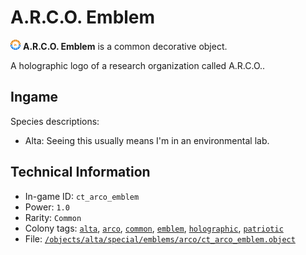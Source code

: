 # A.R.C.O. Emblem

<img src="https://raw.githubusercontent.com/Ceterai/Enternia/main/objects/alta/special/emblems/arco/body.png" alt="A.R.C.O. Emblem icon" loading="lazy" height="16px" width="auto" /> **A.R.C.O. Emblem** is a common decorative object.

A holographic logo of a research organization called A.R.C.O..

## Ingame

Species descriptions:

- Alta: Seeing this usually means I'm in an environmental lab.

## Technical Information

- In-game ID: `ct_arco_emblem`
- Power: `1.0`
- Rarity: `Common`
- Colony tags: [`alta`](https://ceterai.github.io/MyEnternia/Wiki/Tags/Alta), [`arco`](https://ceterai.github.io/MyEnternia/Wiki/Tags/Arco), [`common`](https://ceterai.github.io/MyEnternia/Wiki/Tags/Common), [`emblem`](https://ceterai.github.io/MyEnternia/Wiki/Tags/Emblem), [`holographic`](https://ceterai.github.io/MyEnternia/Wiki/Tags/Holographic), [`patriotic`](https://ceterai.github.io/MyEnternia/Wiki/Tags/Patriotic)
- File: [`/objects/alta/special/emblems/arco/ct_arco_emblem.object`](https://github.com/Ceterai/Enternia/blob/main/objects/alta/special/emblems/arco/ct_arco_emblem.object)
